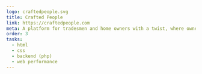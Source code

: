 ```yaml
---
logo: craftedpeople.svg
title: Crafted People
link: https://craftedpeople.com
meta: A platform for tradesmen and home owners with a twist, where owners post jobs and tradesmen look for them. Style guide proved useful to freelance back-end developers.
order: 3
tasks:
  - html
  - css
  - backend (php)
  - web performance
---
```

